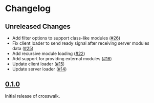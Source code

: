 # Changelog

## Unreleased Changes

* Add filter options to support class-like modules ([#26](https://github.com/seaofvoices/crosswalk/pull/26))
* Fix client loader to send ready signal after receiving server modules data ([#25](https://github.com/seaofvoices/crosswalk/pull/25))
* Add recursive module loading ([#22](https://github.com/seaofvoices/crosswalk/pull/22))
* Add support for providing external modules ([#16](https://gitlab.com/seaofvoices/crosswalk/-/merge_requests/16))
* Update client loader ([#15](https://gitlab.com/seaofvoices/crosswalk/-/merge_requests/15))
* Update server loader ([#14](https://gitlab.com/seaofvoices/crosswalk/-/merge_requests/14))

## [0.1.0](https://github.com/seaofvoices/crosswalk/releases/tag/v0.1.0)

Initial release of crosswalk.
